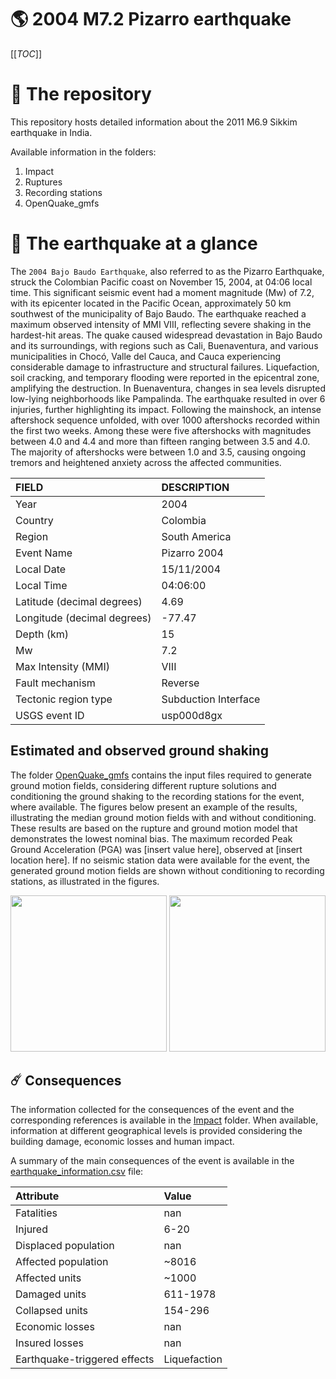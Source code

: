 # 🌎 2004 M7.2 Pizarro earthquake
[[_TOC_]]

# 📂 The repository

This repository hosts detailed information about the 2011 M6.9 Sikkim earthquake in India.

Available information in the folders:

1. Impact
2. Ruptures
3. Recording stations
4. OpenQuake_gmfs


# 🚀 The earthquake at a glance

The `2004 Bajo Baudo Earthquake`, also referred to as the Pizarro Earthquake, struck the Colombian Pacific coast on November 15, 2004, at 04:06 local time. This significant seismic event had a moment magnitude (Mw) of 7.2, with its epicenter located in the Pacific Ocean, approximately 50 km southwest of the municipality of Bajo Baudo. The earthquake reached a maximum observed intensity of MMI VIII, reflecting severe shaking in the hardest-hit areas. The quake caused widespread devastation in Bajo Baudo and its surroundings, with regions such as Cali, Buenaventura, and various municipalities in Chocó, Valle del Cauca, and Cauca experiencing considerable damage to infrastructure and structural failures. Liquefaction, soil cracking, and temporary flooding were reported in the epicentral zone, amplifying the destruction. In Buenaventura, changes in sea levels disrupted low-lying neighborhoods like Pampalinda. The earthquake resulted in over 6 injuries, further highlighting its impact. Following the mainshock, an intense aftershock sequence unfolded, with over 1000 aftershocks recorded within the first two weeks. Among these were five aftershocks with magnitudes between 4.0 and 4.4 and more than fifteen ranging between 3.5 and 4.0. The majority of aftershocks were between 1.0 and 3.5, causing ongoing tremors and heightened anxiety across the affected communities.

| FIELD | DESCRIPTION |
|:-------|:-------------|
| Year | 2004 |
| Country | Colombia |
| Region | South America |
| Event Name | Pizarro 2004 |
| Local Date | 15/11/2004 |
| Local Time | 04:06:00 |
| Latitude (decimal degrees) | 4.69 |
| Longitude (decimal degrees) | -77.47 |
| Depth (km) | 15 |
| Mw | 7.2 |
| Max Intensity (MMI) | VIII |
| Fault mechanism | Reverse |
| Tectonic region type | Subduction Interface |
| USGS event ID | usp000d8gx |

## Estimated and observed ground shaking

The folder [OpenQuake_gmfs](./OpenQuake_gmfs/) contains the input files required to generate ground motion fields, considering different rupture solutions and conditioning the ground shaking to the recording stations for the event, where available. The figures below present an example of the results, illustrating the median ground motion fields with and without conditioning. These results are based on the rupture and ground motion model that demonstrates the lowest nominal bias. The maximum recorded Peak Ground Acceleration (PGA) was [insert value here], observed at [insert location here]. If no seismic station data were available for the event, the generated ground motion fields are shown without conditioning to recording stations, as illustrated in the figures.

<img src="./4_OpenQuake_gmfs/median_gmf_stations_none.png" height="250">
<img src="./4_OpenQuake_gmfs/median_gmf_stations_seismic.png" height="250">

## ☄️ Consequences

The information collected for the consequences of the event and the corresponding references is available in the [Impact](./Impact) folder. When available, information at different geographical levels is provided considering the building damage, economic losses and human impact.

A summary of the main consequences of the event is available in the [earthquake_information.csv](./earthquake_information.csv) file:

| Attribute | Value |
|:-------|:-------------|
| Fatalities | nan |
| Injured | 6-20 |
| Displaced population | nan |
| Affected population | ~8016 |
| Affected units | ~1000  |
| Damaged units | 611-1978  |
| Collapsed units | 154-296  |
| Economic losses | nan |
| Insured losses | nan |
| Earthquake-triggered effects | Liquefaction |